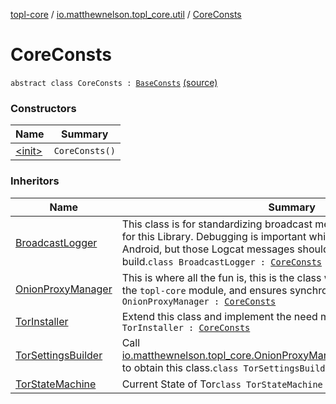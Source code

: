 [topl-core](../../index.md) / [io.matthewnelson.topl_core.util](../index.md) / [CoreConsts](./index.md)

# CoreConsts

`abstract class CoreConsts : `[`BaseConsts`](../../..//topl-core-base/io.matthewnelson.topl_core_base/-base-consts/index.md) [(source)](https://github.com/05nelsonm/TorOnionProxyLibrary-Android/blob/master/topl-core/src/main/java/io/matthewnelson/topl_core/util/CoreConsts.kt#L77)

### Constructors

| Name | Summary |
|---|---|
| [&lt;init&gt;](-init-.md) | `CoreConsts()` |

### Inheritors

| Name | Summary |
|---|---|
| [BroadcastLogger](../../io.matthewnelson.topl_core.broadcaster/-broadcast-logger/index.md) | This class is for standardizing broadcast messages across all classes for this Library. Debugging is important while hacking on TOPL-Android, but those Logcat messages should **never** make it to a release build.`class BroadcastLogger : `[`CoreConsts`](./index.md) |
| [OnionProxyManager](../../io.matthewnelson.topl_core/-onion-proxy-manager/index.md) | This is where all the fun is, this is the class which acts as a gateway into the `topl-core` module, and ensures synchronicity is had.`class OnionProxyManager : `[`CoreConsts`](./index.md) |
| [TorInstaller](../-tor-installer/index.md) | Extend this class and implement the need methods.`abstract class TorInstaller : `[`CoreConsts`](./index.md) |
| [TorSettingsBuilder](../../io.matthewnelson.topl_core.settings/-tor-settings-builder/index.md) | Call [io.matthewnelson.topl_core.OnionProxyManager.getNewSettingsBuilder](../../io.matthewnelson.topl_core/-onion-proxy-manager/get-new-settings-builder.md) to obtain this class.`class TorSettingsBuilder : `[`CoreConsts`](./index.md) |
| [TorStateMachine](../../io.matthewnelson.topl_core.broadcaster/-tor-state-machine/index.md) | Current State of Tor`class TorStateMachine : `[`CoreConsts`](./index.md) |
